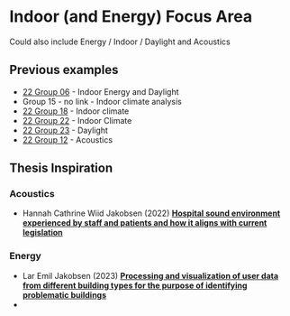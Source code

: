 
# Indoor (and Energy) Focus Area

Could also include Energy / Indoor / Daylight and Acoustics



## Previous examples

* [22 Group 06](https://github.com/gabrielamiti/BIM) - Indoor Energy and Daylight
* Group 15 - no link - Indoor climate analysis
* [22 Group 18](https://github.com/RikkeKHansen/Markdown-file) - Indoor climate
* [22 Group 22](https://github.com/s183578/41934-Advanced-BIM-Group-22) - Indoor Climate
* [22 Group 23](https://github.com/Enzuesta/41934-Advanced-BIM-Group23) - Daylight
* [22 Group 12](https://github.com/Jubelicool/A1-OpenBimGroup12) - Acoustics

## Thesis Inspiration
### Acoustics
* Hannah Cathrine Wiid Jakobsen (2022) [**Hospital sound environment experienced by staff and patients and how it aligns with current legislation**](https://findit.dtu.dk/en/catalog/626d1904580469114609ae7d)
### Energy
* Lar Emil Jakobsen (2023) [**Processing and visualization of user data from different building types for the purpose of identifying problematic buildings**](https://findit.dtu.dk/en/catalog/64e69fc2627b4320527676bb)
* 

